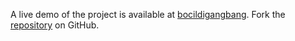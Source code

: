 A live demo of the project is available at [bocildigangbang](https://bocildigangbang.pages.dev).
Fork the [repository](https://github.com/jolk9110) on GitHub.